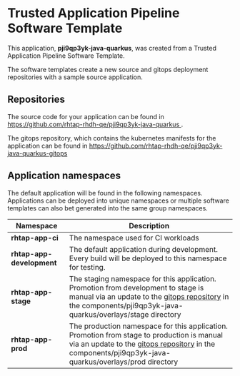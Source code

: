 # Trusted Application Pipeline Software Template

This application, **pji9qp3yk-java-quarkus**, was created from a Trusted Application Pipeline Software Template.

The software templates create a new source and gitops deployment repositories with a sample source application. 

## Repositories

The source code for your application can be found in [https://github.com/rhtap-rhdh-qe/pji9qp3yk-java-quarkus ](https://github.com/rhtap-rhdh-qe/pji9qp3yk-java-quarkus ).
 
The gitops repository, which contains the kubernetes manifests for the application can be found in 
[https://github.com/rhtap-rhdh-qe/pji9qp3yk-java-quarkus-gitops ](https://github.com/rhtap-rhdh-qe/pji9qp3yk-java-quarkus-gitops ) 

## Application namespaces 

The default application will be found in the following namespaces. Applications can be deployed into unique namespaces or multiple software templates can also bet generated into the same group namespaces.  

|  Namespace   |  Description   |  
| -------- | -------- |
| **rhtap-app-ci** | The namespace used for CI workloads |
| **rhtap-app-development** | The default application during development. Every build will be deployed to this namespace for testing. |
| **rhtap-app-stage** | The staging namespace for this application. Promotion from development to stage is manual via an update to the [gitops repository](https://github.com/rhtap-rhdh-qe/pji9qp3yk-java-quarkus-gitops ) in the components/pji9qp3yk-java-quarkus/overlays/stage directory |
| **rhtap-app-prod** | The production namespace for this application. Promotion from stage to production is manual via an update to the [gitops repository](https://github.com/rhtap-rhdh-qe/pji9qp3yk-java-quarkus-gitops ) in the components/pji9qp3yk-java-quarkus/overlays/prod directory |